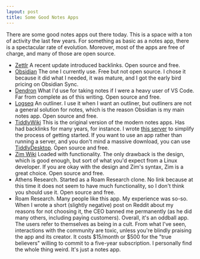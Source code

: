 ```yaml
---
layout: post
title: Some Good Notes Apps
---
```

There are some good notes apps out there today. This is a space with a ton of activity the last few years. For something as basic as a notes app, there is a spectacular rate of evolution. Moreover, most of the apps are free of charge, and many of those are open source.

- [Zettlr](https://www.zettlr.com/) A recent update introduced backlinks. Open source and free.
- [Obsidian](https://obsidian.md/) The one I currently use. Free but not open source. I chose it because it did what I needed, it was mature, and I got the early bird pricing on Obsidian Sync.
- [Dendron](https://www.dendron.so/) What I'd use for taking notes if I were a heavy user of VS Code. Far from complete as of this writing. Open source and free.
- [Logseq](https://logseq.com/) An outliner. I use it when I want an outliner, but outliners are not a general solution for notes, which is the reason Obsidian is my main notes app. Open source and free.
- [TiddlyWiki](https://tiddlywiki.com/) This is the original version of the modern notes apps. Has had backlinks for many years, for instance. I wrote [this server](https://github.com/bachmeil/tiddlyd) to simplify the process of getting started. If you want to use an app rather than running a server, and you don't mind a massive download, you can use [TiddlyDesktop](https://github.com/Jermolene/TiddlyDesktop/releases). Open source and free.
- [Zim Wiki](https://zim-wiki.org/) Loaded with functionality. The only drawback is the design, which is good enough, but sort of what you'd expect from a Linux developer. If you are okay with the design and Zim's syntax, Zim is a great choice. Open source and free.
- Athens Research. Started as a Roam Research clone. No link because at this time it does not seem to have much functionality, so I don't think you should use it. Open source and free.
- Roam Research. Many people like this app. My experience was so-so. When I wrote a short (slightly negative) post on Reddit about my reasons for not choosing it, the CEO banned me permanently (as he did many others, including paying customers). Overall, it's an oddball app. The users refer to themselves as being in a cult. From what I've seen, interactions with the community are toxic, unless you're blindly praising the app and its creator. It costs \$15/month or \$500 for the "true believers" willing to commit to a five-year subscription. I personally find the whole thing weird. It's just a notes app.
